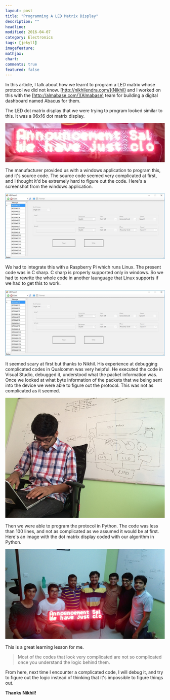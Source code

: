 ```yaml
---
layout: post
title: "Programming A LED Matrix Display"
description: ""
headline: 
modified: 2016-04-07
category: Electronics
tags: [jekyll]
imagefeature: 
mathjax: 
chart: 
comments: true
featured: false
---
```


In this article, I talk about how we learnt to program a LED matrix whose protocol we did not know. [http://nikhilendra.com/](Nikhil) and I worked on this with the [http://almabase.com/](Almabase) team for building a digital dashboard named Abacus for them.

The LED dot matrix display that we were trying to program looked similar to this. It was a 96x16 dot matrix display.

![NGX-Display](/images/blog/dot-matrix-1.jpg)

The manufacturer provided us with a windows application to program this, and it's source code. The source code seemed very complicated at first, and I thought it'd be extremely hard to figure out the code. Here's a screenshot from the windows application.

![Screenshot](/images/blog/dot-matrix-6.jpg)

We had to integrate this with a Raspberry Pi which runs Linux. The present code was in C sharp. C sharp is properly supported only in windows. So we had to rewrite the whole code in another launguage that Linux supports if we had to get this to work. 

![Nikhil](/images/blog/dot-matrix-6.jpg)

It seemed scary at first but thanks to Nikhil. His experience at debugging complicated codes in Qualcomm was very helpful. He executed the code in Visual Studio, debugged it, understood what the packet information was. Once we looked at what byte information of the packets that we being sent into the device we were able to figure out the protocol. This was not as complicated as it seemed.

![Surya](/images/blog/dot-matrix-4.jpg)

Then we were able to program the protocol in Python. The code was less than 100 lines, and not as complicated as we assumed it would be at first. Here's an image with the dot matrix display coded with our algorithm in Python.

![Full](/images/blog/dot-matrix-3.jpg)

This is a great learning lesson for me. 

> Most of the codes that look very complicated are not so complicated once you understand the logic behind them.

From here, next time I encounter a complicated code, I will debug it, and try to figure out the logic instead of thinking that it's impossible to figure things out. 

**Thanks Nikhil!**